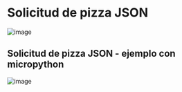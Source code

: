 # Solicitud de pizza JSON

![image](https://github.com/ISPC-TST-ARQUITECTURA-Y-CONECTIVIDAD/tarea4-grupo-5/assets/108839742/1781857f-413d-436f-a28d-0d3845013220)


## Solicitud de pizza JSON - ejemplo con micropython

![image](https://github.com/ISPC-TST-ARQUITECTURA-Y-CONECTIVIDAD/tarea4-grupo-5/assets/108839742/e5a644d9-8354-4a94-b73a-b99a0d0db4ff)
